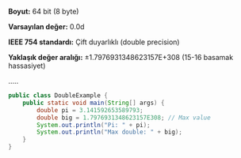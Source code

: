 **Boyut:** 64 bit (8 byte)

**Varsayılan değer:** 0.0d

**IEEE 754 standardı:** Çift duyarlıklı (double precision)

**Yaklaşık değer aralığı:** ±1.7976931348623157E+308 (15-16 basamak hassasiyet)

.....

```java
public class DoubleExample {
    public static void main(String[] args) {
        double pi = 3.141592653589793;
        double big = 1.7976931348623157E308; // Max value
        System.out.println("Pi: " + pi);
        System.out.println("Max double: " + big);
    }
}
```